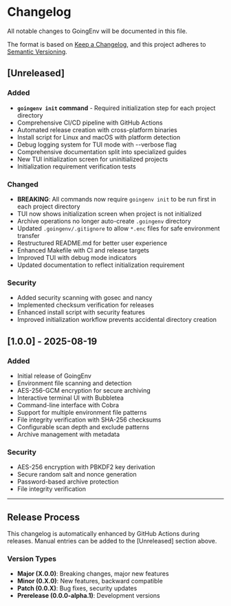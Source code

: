 # Changelog

All notable changes to GoingEnv will be documented in this file.

The format is based on [Keep a Changelog](https://keepachangelog.com/en/1.0.0/),
and this project adheres to [Semantic Versioning](https://semver.org/spec/v2.0.0.html).

## [Unreleased]

### Added
- **`goingenv init` command** - Required initialization step for each project directory
- Comprehensive CI/CD pipeline with GitHub Actions
- Automated release creation with cross-platform binaries
- Install script for Linux and macOS with platform detection
- Debug logging system for TUI mode with --verbose flag
- Comprehensive documentation split into specialized guides
- New TUI initialization screen for uninitialized projects
- Initialization requirement verification tests

### Changed
- **BREAKING**: All commands now require `goingenv init` to be run first in each project directory
- TUI now shows initialization screen when project is not initialized
- Archive operations no longer auto-create `.goingenv` directory
- Updated `.goingenv/.gitignore` to allow `*.enc` files for safe environment transfer
- Restructured README.md for better user experience
- Enhanced Makefile with CI and release targets
- Improved TUI with debug mode indicators
- Updated documentation to reflect initialization requirement

### Security
- Added security scanning with gosec and nancy
- Implemented checksum verification for releases
- Enhanced install script with security features
- Improved initialization workflow prevents accidental directory creation

## [1.0.0] - 2025-08-19

### Added
- Initial release of GoingEnv
- Environment file scanning and detection
- AES-256-GCM encryption for secure archiving
- Interactive terminal UI with Bubbletea
- Command-line interface with Cobra
- Support for multiple environment file patterns
- File integrity verification with SHA-256 checksums
- Configurable scan depth and exclude patterns
- Archive management with metadata

### Security
- AES-256 encryption with PBKDF2 key derivation
- Secure random salt and nonce generation
- Password-based archive protection
- File integrity verification

---

## Release Process

This changelog is automatically enhanced by GitHub Actions during releases.
Manual entries can be added to the [Unreleased] section above.

### Version Types

- **Major (X.0.0)**: Breaking changes, major new features
- **Minor (0.X.0)**: New features, backward compatible
- **Patch (0.0.X)**: Bug fixes, security updates
- **Prerelease (0.0.0-alpha.1)**: Development versions